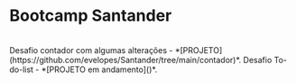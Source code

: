 # Bootcamp Santander
<BR>
Desafio contador com algumas alterações -  *[PROJETO](https://github.com/evelopes/Santander/tree/main/contador)*.
Desafio To-do-list -  *[PROJETO em andamento]()*.
